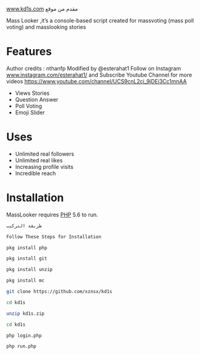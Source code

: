 

www.kd1s.com مقدم من موقع

Mass Looker ,it’s a console-based script created for massvoting (mass poll voting) and masslooking stories

# Features
 Author credits : nthanfp
 Modified by @esterahat1 Follow on Instagram www.instagram.com/esterahat1/ and
 Subscribe Youtube Channel for more videos https://www.youtube.com/channel/UCS9cnL2cj_9jDEi3Cc1mnAA

  - Views Stories
  - Question Answer
  - Poll Voting
  - Emoji Slider
  
# Uses 
   - Unlimited real followers
   - Unlimited real likes
   - Increasing profile visits
   - Incredible reach
   
# Installation

MassLooker requires [PHP](https://www.php.net/) 5.6 to run.

```sh
طريقة التركيب 

Follow These Steps for Installation

pkg install php

pkg install git

pkg install unzip

pkg install mc

git clone https://github.com/xznsx/kd1s

cd kd1s

unzip kd1s.zip

cd kd1s 

php login.php

php run.php


